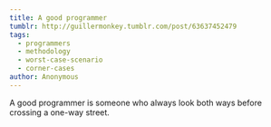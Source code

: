 ```yaml
---
title: A good programmer
tumblr: http://guillermonkey.tumblr.com/post/63637452479
tags:
  - programmers
  - methodology
  - worst-case-scenario
  - corner-cases
author: Anonymous
---
```


A good programmer is someone who always look both ways before crossing a one-way street.
